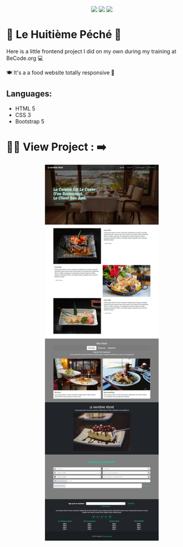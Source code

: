 <p align="center">
  <img src="https://img.shields.io/badge/HTML5-E34F26?style=for-the-badge&logo=html5&logoColor=white">
  <img src="https://img.shields.io/badge/CSS3-1572B6?style=for-the-badge&logo=css3&logoColor=white">
  <img src="https://img.shields.io/badge/Bootstrap 5-563D7C?style=for-the-badge&logo=bootstrap&logoColor=white">
</p>


# 🍷 Le Huitième Péché 🥘
 Here is a little frontend project I did on my own during my training at BeCode.org :computer:

🍽️ It's a a food website totally responsive :iphone:

 Languages:
   ----------
  - HTML 5
  - CSS 3
  - Bootstrap 5 

  # 🧑‍🍳 View Project : ➡️ 


   <p align ="center">
 <img src="asset\img\Vue1.jpeg" width="300">
 